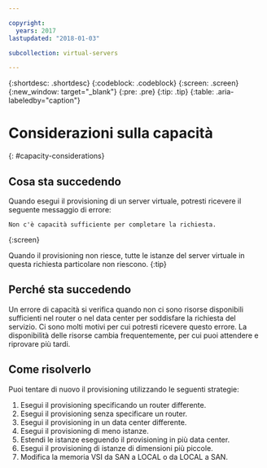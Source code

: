 ```yaml
---

copyright:
  years: 2017
lastupdated: "2018-01-03"

subcollection: virtual-servers

---
```


{:shortdesc: .shortdesc}
{:codeblock: .codeblock}
{:screen: .screen}
{:new_window: target="_blank"}
{:pre: .pre}
{:tip: .tip}
{:table: .aria-labeledby="caption"}


# Considerazioni sulla capacità
{: #capacity-considerations}

## Cosa sta succedendo

Quando esegui il provisioning di un server virtuale, potresti ricevere il seguente messaggio di errore:

```
Non c'è capacità sufficiente per completare la richiesta.
```
{:screen}

Quando il provisioning non riesce, tutte le istanze del server virtuale in questa richiesta particolare non riescono.
{:tip}

## Perché sta succedendo

Un errore di capacità si verifica quando non ci sono risorse disponibili sufficienti nel router o nel data center per soddisfare la richiesta del servizio. Ci sono molti motivi per cui potresti ricevere questo errore. La disponibilità delle risorse cambia frequentemente, per cui puoi attendere e riprovare più tardi.

## Come risolverlo

Puoi tentare di nuovo il provisioning utilizzando le seguenti strategie:

1. Esegui il provisioning specificando un router differente.  
2. Esegui il provisioning senza specificare un router.
3. Esegui il provisioning in un data center differente.
4. Esegui il provisioning di meno istanze.
5. Estendi le istanze eseguendo il provisioning in più data center.
6. Esegui il provisioning di istanze di dimensioni più piccole.
7. Modifica la memoria VSI da SAN a LOCAL o da LOCAL a SAN.
